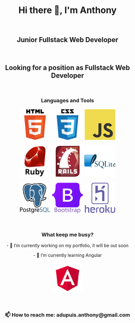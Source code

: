 <h1 align="center"><strong>Hi there 👋, I'm Anthony</strong></h1>
<br>
<h2 align="center">Junior Fullstack Web Developer</h2>
<br>
<h2 align="center">Looking for a position as Fullstack Web Developer</h2>
<br>
<h3 align="center"><strong>Languages and Tools</strong></h3>
<p align="center" dir="auto">
  <a  href="https://developer.mozilla.org/fr/docs/Web/HTML" rel="nofollow"><img src="https://raw.githubusercontent.com/devicons/devicon/6910f0503efdd315c8f9b858234310c06e04d9c0/icons/html5/html5-original-wordmark.svg" alt="html5" width="100" height="100"></a>
  <a  href="https://developer.mozilla.org/fr/docs/Web/CSS" rel="nofollow"><img src="https://raw.githubusercontent.com/devicons/devicon/6910f0503efdd315c8f9b858234310c06e04d9c0/icons/css3/css3-original-wordmark.svg" alt="css3" width="100" height="100"></a>
  <a  href="https://developer.mozilla.org/fr/docs/Web/JavaScript" rel="nofollow"><img src="https://raw.githubusercontent.com/devicons/devicon/6910f0503efdd315c8f9b858234310c06e04d9c0/icons/javascript/javascript-original.svg" alt="javascript" width="100" height="100"></a>
  </p>
  <p align="center" dir="auto">
  <a  href="https://www.ruby-lang.org/fr/" rel="nofollow"><img src="https://raw.githubusercontent.com/devicons/devicon/6910f0503efdd315c8f9b858234310c06e04d9c0/icons/ruby/ruby-original-wordmark.svg" alt="ruby" width="100" height="100"></a>
  <a  href="https://rubyonrails.org/" rel="nofollow"><img src="https://raw.githubusercontent.com/devicons/devicon/6910f0503efdd315c8f9b858234310c06e04d9c0/icons/rails/rails-original-wordmark.svg" alt="rails" width="100" height="100"></a>
  <a  href="https://www.sqlite.org/" rel="nofollow"><img src="https://raw.githubusercontent.com/devicons/devicon/6910f0503efdd315c8f9b858234310c06e04d9c0/icons/sqlite/sqlite-original-wordmark.svg" alt="sqlite" width="100" height="100"></a>
  </p>
  <p align="center" dir="auto">
  <a  href="https://www.postgresql.org/" rel="nofollow"><img src="https://raw.githubusercontent.com/devicons/devicon/6910f0503efdd315c8f9b858234310c06e04d9c0/icons/postgresql/postgresql-original-wordmark.svg" alt="postgresql" width="100" height="100"></a>
  <a  href="https://getbootstrap.com/" rel="nofollow"><img src="https://raw.githubusercontent.com/devicons/devicon/6910f0503efdd315c8f9b858234310c06e04d9c0/icons/bootstrap/bootstrap-original-wordmark.svg" alt="bootstrap" width="100" height="100"></a>
  <a  href="https://www.heroku.com/home" rel="nofollow"><img src="https://raw.githubusercontent.com/devicons/devicon/6910f0503efdd315c8f9b858234310c06e04d9c0/icons/heroku/heroku-original-wordmark.svg" alt="heroku" width="100" height="100"></a>
</p>
<br>
<h3 align="center"><strong>What keep me busy?</strong></h3>
<p align="center">- 🔭 I’m currently working on my portfolio, it will be out soon</p>
<p align="center">- 🌱 I’m currently learning Angular</p>
<p align="center"><a  href="https://angular.io/"><img src="https://raw.githubusercontent.com/devicons/devicon/6910f0503efdd315c8f9b858234310c06e04d9c0/icons/angular/angular-original.svg" alt="angular" width="100" height="100"></a></p>
<br>
<h3 align="center"><strong>📫 How to reach me:</strong>  adupuis.anthony@gmail.com</h3>

